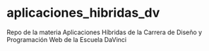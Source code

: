 # aplicaciones_hibridas_dv
Repo de la materia Aplicaciones Híbridas de la Carrera de Diseño y Programación Web de la Escuela DaVinci

